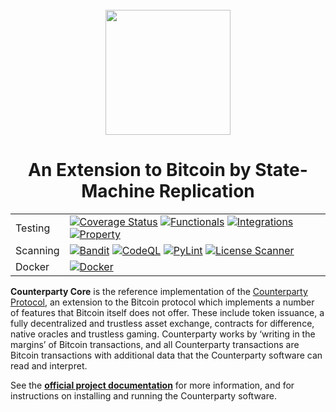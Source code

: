 <br />
<div align="center"><a href="https://www.counterparty.io/"><img src="https://www.counterparty.io/images/xcp.svg" width="200"></a></div>

<h1 align="center">
  An Extension to Bitcoin by State-Machine Replication
</h1>

<table width="100%">
<tr>
    <td>Testing</td>
    <td>
        <a target="_blank" rel="noopener noreferrer" href="https://coveralls.io/github/CounterpartyXCP/counterparty-core?branch=develop"><img src="https://coveralls.io/repos/github/CounterpartyXCP/counterparty-core/badge.svg?branch=develop" alt="Coverage Status" style="max-width: 100%;"></a>
        <a target="_blank" rel="noopener noreferrer" href="https://github.com/CounterpartyXCP/counterparty-core/actions/workflows/build_and_test.yml/badge.svg"><img src="https://github.com/CounterpartyXCP/counterparty-core/actions/workflows/build_and_test.yml/badge.svg" alt="Functionals" style="max-width: 100%;"></a>
        <a target="_blank" rel="noopener noreferrer" href="https://github.com/CounterpartyXCP/counterparty-core/actions/workflows/regtest.yml/badge.svg"><img src="https://github.com/CounterpartyXCP/counterparty-core/actions/workflows/regtest.yml/badge.svg" alt="Integrations" style="max-width: 100%;"></a>
        <a target="_blank" rel="noopener noreferrer" href="https://github.com/CounterpartyXCP/counterparty-core/actions/workflows/propertytest.yml/badge.svg"><img src="https://github.com/CounterpartyXCP/counterparty-core/actions/workflows/propertytest.yml/badge.svg" alt="Property" style="max-width: 100%;"></a>
    </td>
</tr>
<tr>
    <td>Scanning</td>
    <td>
        <a target="_blank" rel="noopener noreferrer" href="https://github.com/CounterpartyXCP/counterparty-core/actions/workflows/bandit.yml/badge.svg"><img src="https://github.com/CounterpartyXCP/counterparty-core/actions/workflows/bandit.yml/badge.svg" alt="Bandit" style="max-width: 100%;"></a>
        <a target="_blank" rel="noopener noreferrer" href="https://github.com/CounterpartyXCP/counterparty-core/actions/workflows/codeql.yml/badge.svg"><img src="https://github.com/CounterpartyXCP/counterparty-core/actions/workflows/codeql.yml/badge.svg" alt="CodeQL" style="max-width: 100%;"></a>
        <a target="_blank" rel="noopener noreferrer" href="https://github.com/CounterpartyXCP/counterparty-core/actions/workflows/pylint.yml/badge.svg"><img src="https://github.com/CounterpartyXCP/counterparty-core/actions/workflows/pylint.yml/badge.svg" alt="PyLint" style="max-width: 100%;"></a>
        <a target="_blank" rel="noopener noreferrer" href="https://github.com/CounterpartyXCP/counterparty-core/actions/workflows/license_scanner.yml/badge.svg"><img src="https://github.com/CounterpartyXCP/counterparty-core/actions/workflows/license_scanner.yml/badge.svg" alt="License Scanner" style="max-width: 100%;"></a>
    </td>
</tr>
<tr>
    <td>Docker</td>
    <td>
        <a target="_blank" rel="noopener noreferrer" href="https://github.com/CounterpartyXCP/counterparty-core/actions/workflows/build_docker_image.yml/badge.svg"><img src="https://github.com/CounterpartyXCP/counterparty-core/actions/workflows/build_docker_image.yml/badge.svg" alt="Docker" style="max-width: 100%;"></a>
    </td>
</tr>
</table>


**Counterparty Core** is the reference implementation of the [Counterparty Protocol](https://counterparty.io), an extension to the Bitcoin protocol which implements a number of features that Bitcoin itself does not offer. These include token issuance, a fully decentralized and trustless asset exchange, contracts for difference, native oracles and trustless gaming. Counterparty works by ‘writing in the margins’ of Bitcoin transactions, and all Counterparty transactions are Bitcoin transactions with additional data that the Counterparty software can read and interpret.

See the **[official project documentation](http://docs.counterparty.io)** for more information, and for instructions on installing and running the Counterparty software.
